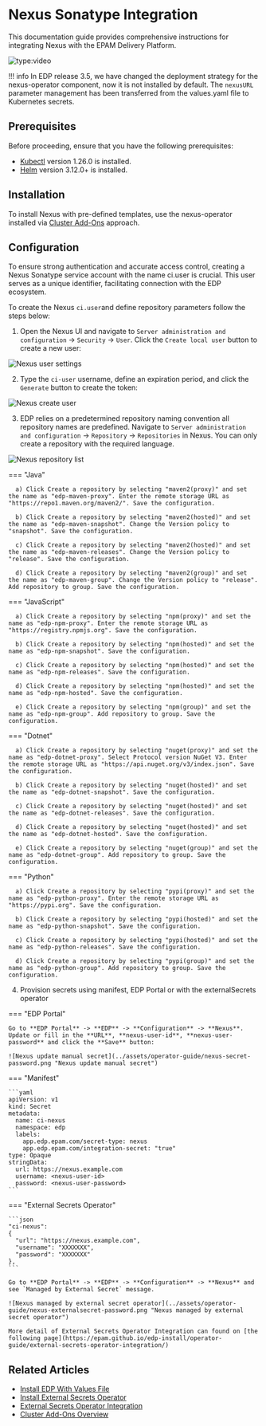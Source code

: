 # Nexus Sonatype Integration

This documentation guide provides comprehensive instructions for integrating Nexus with the EPAM Delivery Platform.

![type:video](https://www.youtube.com/embed/ger8yoXB24U)

!!! info
    In EDP release 3.5, we have changed the deployment strategy for the nexus-operator component, now it is not installed by default. The `nexusURL` parameter management has been transferred from the values.yaml file to Kubernetes secrets.

## Prerequisites

Before proceeding, ensure that you have the following prerequisites:

* [Kubectl](https://v1-26.docs.kubernetes.io/releases/download/) version 1.26.0 is installed.
* [Helm](https://helm.sh) version 3.12.0+ is installed.

## Installation

To install Nexus with pre-defined templates, use the nexus-operator installed via [Cluster Add-Ons](https://github.com/epam/edp-cluster-add-ons) approach.

## Configuration

To ensure strong authentication and accurate access control, creating a Nexus Sonatype service account with the name  ci.user  is crucial. This user serves as a unique identifier, facilitating connection with the EDP ecosystem.

To create the Nexus `ci.user`and define repository parameters follow the steps below: <a name="values"></a>

1. Open the Nexus UI and navigate to `Server administration and configuration` -> `Security` -> `User`. Click the `Create local user` button to create a new user:

  ![Nexus user settings](../assets/operator-guide/nexus-settings-user.png "Nexus user settings")

2. Type the `ci-user` username, define an expiration period, and click the `Generate` button to create the token:

  ![Nexus create user](../assets/operator-guide/nexus-create-user.png "Nexus create user")

3. EDP relies on a predetermined repository naming convention all repository names are predefined. Navigate to `Server administration and configuration` -> `Repository` -> `Repositories` in Nexus. You can only create a repository with the required language.

  ![Nexus repository list](../assets/operator-guide/nexus-repository.png "Nexus repository list")

  === "Java"

      a) Click Create a repository by selecting "maven2(proxy)" and set the name as "edp-maven-proxy". Enter the remote storage URL as "https://repo1.maven.org/maven2/". Save the configuration.

      b) Click Create a repository by selecting "maven2(hosted)" and set the name as "edp-maven-snapshot". Change the Version policy to "snapshot". Save the configuration.

      c) Click Create a repository by selecting "maven2(hosted)" and set the name as "edp-maven-releases". Change the Version policy to "release". Save the configuration.

      d) Click Create a repository by selecting "maven2(group)" and set the name as "edp-maven-group". Change the Version policy to "release". Add repository to group. Save the configuration.

  === "JavaScript"

      a) Click Create a repository by selecting "npm(proxy)" and set the name as "edp-npm-proxy". Enter the remote storage URL as "https://registry.npmjs.org". Save the configuration.

      b) Click Create a repository by selecting "npm(hosted)" and set the name as "edp-npm-snapshot". Save the configuration.

      c) Click Create a repository by selecting "npm(hosted)" and set the name as "edp-npm-releases". Save the configuration.

      d) Click Create a repository by selecting "npm(hosted)" and set the name as "edp-npm-hosted". Save the configuration.

      e) Click Create a repository by selecting "npm(group)" and set the name as "edp-npm-group". Add repository to group. Save the configuration.

  === "Dotnet"

      a) Click Create a repository by selecting "nuget(proxy)" and set the name as "edp-dotnet-proxy". Select Protocol version NuGet V3. Enter the remote storage URL as "https://api.nuget.org/v3/index.json". Save the configuration.

      b) Click Create a repository by selecting "nuget(hosted)" and set the name as "edp-dotnet-snapshot". Save the configuration.

      c) Click Create a repository by selecting "nuget(hosted)" and set the name as "edp-dotnet-releases". Save the configuration.

      d) Click Create a repository by selecting "nuget(hosted)" and set the name as "edp-dotnet-hosted". Save the configuration.

      e) Click Create a repository by selecting "nuget(group)" and set the name as "edp-dotnet-group". Add repository to group. Save the configuration.

  === "Python"

      a) Click Create a repository by selecting "pypi(proxy)" and set the name as "edp-python-proxy". Enter the remote storage URL as "https://pypi.org". Save the configuration.

      b) Click Create a repository by selecting "pypi(hosted)" and set the name as "edp-python-snapshot". Save the configuration.

      c) Click Create a repository by selecting "pypi(hosted)" and set the name as "edp-python-releases". Save the configuration.

      d) Click Create a repository by selecting "pypi(group)" and set the name as "edp-python-group". Add repository to group. Save the configuration.


4. Provision secrets using manifest, EDP Portal or with the externalSecrets operator

=== "EDP Portal"

    Go to **EDP Portal** -> **EDP** -> **Configuration** -> **Nexus**. Update or fill in the **URL**, **nexus-user-id**, **nexus-user-password** and click the **Save** button:

    ![Nexus update manual secret](../assets/operator-guide/nexus-secret-password.png "Nexus update manual secret")

=== "Manifest"

    ```yaml
    apiVersion: v1
    kind: Secret
    metadata:
      name: ci-nexus
      namespace: edp
      labels:
        app.edp.epam.com/secret-type: nexus
        app.edp.epam.com/integration-secret: "true"
    type: Opaque
    stringData:
      url: https://nexus.example.com
      username: <nexus-user-id>
      password: <nexus-user-password>
    ```

=== "External Secrets Operator"

    ```json
    "ci-nexus":
    {
      "url": "https://nexus.example.com",
      "username": "XXXXXXX",
      "password": "XXXXXXX"
    },
    ```

    Go to **EDP Portal** -> **EDP** -> **Configuration** -> **Nexus** and see `Managed by External Secret` message.

    ![Nexus managed by external secret operator](../assets/operator-guide/nexus-externalsecret-password.png "Nexus managed by external secret operator")

    More detail of External Secrets Operator Integration can found on [the following page](https://epam.github.io/edp-install/operator-guide/external-secrets-operator-integration/)

## Related Articles

* [Install EDP With Values File](install-kuberocketci.mdx)
* [Install External Secrets Operator](install-external-secrets-operator.md)
* [External Secrets Operator Integration](external-secrets-operator-integration.md)
* [Cluster Add-Ons Overview](add-ons-overview.md)
